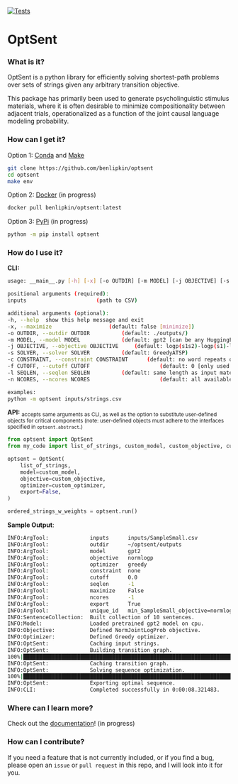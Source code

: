 [![Tests](https://github.com/benlipkin/optsent/actions/workflows/testing.yml/badge.svg)](https://github.com/benlipkin/optsent/actions/workflows/testing.yml)

# OptSent

### What is it?

OptSent is a python library for efficiently solving shortest-path problems over sets of strings given any arbitrary transition objective.

This package has primarily been used to generate psycholinguistic stimulus materials, where it is often desirable to minimize compositionality between adjacent trials, operationalized as a function of the joint causal language modeling probability.

### How can I get it?

Option 1: [Conda](https://conda.io/projects/conda/en/latest/user-guide/install/index.html) and [Make](https://www.gnu.org/software/make/)

```bash
git clone https://github.com/benlipkin/optsent
cd optsent
make env
```

Option 2: [Docker](https://docs.docker.com/get-docker/) (in progress)

```bash
docker pull benlipkin/optsent:latest
```

Option 3: [PyPi](https://pypi.org/) (in progress)

```bash
python -m pip install optsent
```

### How do I use it?

**CLI:**

```bash
usage: __main__.py [-h] [-x] [-o OUTDIR] [-m MODEL] [-j OBJECTIVE] [-s SOLVER] [-c CONSTRAINT] [-f CUTOFF] [-l SEQLEN] [-n NCORES] inputs

positional arguments (required):
inputs 						(path to CSV)

additional arguments (optional):
-h, --help  show this help message and exit
-x, --maximize					(default: false [minimize])
-o OUTDIR, --outdir OUTDIR 			(default: ./outputs/)
-m MODEL, --model MODEL				(default: gpt2 [can be any HuggingFace CausalLM])
-j OBJECTIVE, --objective OBJECTIVE		(default: logp(s1s2)-logp(s1)-logp(s2))
-s SOLVER, --solver SOLVER			(default: GreedyATSP)
-c CONSTRAINT, --constraint CONSTRAINT		(default: no word repeats on boundaries)
-f CUTOFF, --cutoff CUTOFF                      (default: 0 [only used by constrained sampling optimizer])
-l SEQLEN, --seqlen SEQLEN			(default: same length as input materials)
-n NCORES, --ncores NCORES                      (default: all available threads)

examples:
python -m optsent inputs/strings.csv
```

**API:**
<sub>accepts same arguments as CLI, as well as the option to substitute user-defined objects for critical components (note: user-defined objects must adhere to the interfaces specified in `optsent.abstract`.)</sub>

```python
from optsent import OptSent
from my_code import list_of_strings, custom_model, custom_objective, custom_optimizer

optsent = OptSent(
    list_of_strings,
    model=custom_model,
    objective=custom_objective,
    optimizer=custom_optimizer,
    export=False,
)

ordered_strings_w_weights = optsent.run()
```

**Sample Output**:

```bash
INFO:ArgTool:             inputs      inputs/SampleSmall.csv
INFO:ArgTool:             outdir      ~/optsent/outputs
INFO:ArgTool:             model       gpt2
INFO:ArgTool:             objective   normlogp
INFO:ArgTool:             optimizer   greedy
INFO:ArgTool:             constraint  none
INFO:ArgTool:             cutoff      0.0
INFO:ArgTool:             seqlen      -1
INFO:ArgTool:             maximize    False
INFO:ArgTool:             ncores      -1
INFO:ArgTool:             export      True
INFO:ArgTool:             unique_id   min_SampleSmall_objective=normlogp_optimizer=greedy_constraint=none_cutoff=0.0_model=gpt2
INFO:SentenceCollection:  Built collection of 10 sentences.
INFO:Model:               Loaded pretrained gpt2 model on cpu.
INFO:Objective:           Defined NormJointLogProb objective.
INFO:Optimizer:           Defined Greedy optimizer.
INFO:OptSent:             Caching input strings.
INFO:OptSent:             Building transition graph.
100%|██████████████████████████████████████████████████████████████████████████████████████| 100/100 [00:03<00:00, 27.68it/s]
INFO:OptSent:             Caching transition graph.
INFO:OptSent:             Solving sequence optimization.
100%|███████████████████████████████████████████████████████████████████████████████████████| 9/9 [00:00<00:00, 60397.98it/s]
INFO:OptSent:             Exporting optimal sequence.
INFO:CLI:                 Completed successfully in 0:00:08.321483.
```

### Where can I learn more?

Check out the [documentation](<>)!  (in progress)

### How can I contribute?

If you need a feature that is not currently included, or if you find a bug, please open an `issue` or `pull request` in this repo, and I will look into it for you.
